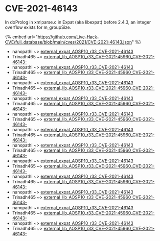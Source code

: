# CVE-2021-46143

In doProlog in xmlparse.c in Expat (aka libexpat) before 2.4.3, an integer overflow exists for m_groupSize.

{% embed url="https://github.com/Live-Hack-CVE/full_database/blob/main/cves/2021/CVE-2021-46143.json" %}


* nanopathi ~> [external_expat_AOSP10_r33_CVE-2021-46143](https://www.alice-snow.ru/2021/database/cve-2021-46143/external_expat_aosp10_r33_cve-2021-46143-nanopathi)
* Trinadh465 ~> [external_lib_AOSP10_r33_CVE-2021-45960_CVE-2021-46143-](https://www.alice-snow.ru/2021/database/cve-2021-46143/external_lib_aosp10_r33_cve-2021-45960_cve-2021-46143--trinadh465)
* nanopathi ~> [external_expat_AOSP10_r33_CVE-2021-46143](https://www.alice-snow.ru/2021/database/cve-2021-46143/external_expat_aosp10_r33_cve-2021-46143-nanopathi)
* Trinadh465 ~> [external_lib_AOSP10_r33_CVE-2021-45960_CVE-2021-46143-](https://www.alice-snow.ru/2021/database/cve-2021-46143/external_lib_aosp10_r33_cve-2021-45960_cve-2021-46143--trinadh465)
* nanopathi ~> [external_expat_AOSP10_r33_CVE-2021-46143](https://www.alice-snow.ru/2021/database/cve-2021-46143/external_expat_aosp10_r33_cve-2021-46143-nanopathi)
* Trinadh465 ~> [external_lib_AOSP10_r33_CVE-2021-45960_CVE-2021-46143-](https://www.alice-snow.ru/2021/database/cve-2021-46143/external_lib_aosp10_r33_cve-2021-45960_cve-2021-46143--trinadh465)
* nanopathi ~> [external_expat_AOSP10_r33_CVE-2021-46143](https://www.alice-snow.ru/2021/database/cve-2021-46143/external_expat_aosp10_r33_cve-2021-46143-nanopathi)
* Trinadh465 ~> [external_lib_AOSP10_r33_CVE-2021-45960_CVE-2021-46143-](https://www.alice-snow.ru/2021/database/cve-2021-46143/external_lib_aosp10_r33_cve-2021-45960_cve-2021-46143--trinadh465)
* nanopathi ~> [external_expat_AOSP10_r33_CVE-2021-46143](https://www.alice-snow.ru/2021/database/cve-2021-46143/external_expat_aosp10_r33_cve-2021-46143-nanopathi)
* Trinadh465 ~> [external_lib_AOSP10_r33_CVE-2021-45960_CVE-2021-46143-](https://www.alice-snow.ru/2021/database/cve-2021-46143/external_lib_aosp10_r33_cve-2021-45960_cve-2021-46143--trinadh465)
* nanopathi ~> [external_expat_AOSP10_r33_CVE-2021-46143](https://www.alice-snow.ru/2021/database/cve-2021-46143/external_expat_aosp10_r33_cve-2021-46143-nanopathi)
* Trinadh465 ~> [external_lib_AOSP10_r33_CVE-2021-45960_CVE-2021-46143-](https://www.alice-snow.ru/2021/database/cve-2021-46143/external_lib_aosp10_r33_cve-2021-45960_cve-2021-46143--trinadh465)
* nanopathi ~> [external_expat_AOSP10_r33_CVE-2021-46143](https://www.alice-snow.ru/2021/database/cve-2021-46143/external_expat_aosp10_r33_cve-2021-46143-nanopathi)
* Trinadh465 ~> [external_lib_AOSP10_r33_CVE-2021-45960_CVE-2021-46143-](https://www.alice-snow.ru/2021/database/cve-2021-46143/external_lib_aosp10_r33_cve-2021-45960_cve-2021-46143--trinadh465)
* nanopathi ~> [external_expat_AOSP10_r33_CVE-2021-46143](https://www.alice-snow.ru/2021/database/cve-2021-46143/external_expat_aosp10_r33_cve-2021-46143-nanopathi)
* Trinadh465 ~> [external_lib_AOSP10_r33_CVE-2021-45960_CVE-2021-46143-](https://www.alice-snow.ru/2021/database/cve-2021-46143/external_lib_aosp10_r33_cve-2021-45960_cve-2021-46143--trinadh465)
* nanopathi ~> [external_expat_AOSP10_r33_CVE-2021-46143](https://www.alice-snow.ru/2021/database/cve-2021-46143/external_expat_aosp10_r33_cve-2021-46143-nanopathi)
* Trinadh465 ~> [external_lib_AOSP10_r33_CVE-2021-45960_CVE-2021-46143-](https://www.alice-snow.ru/2021/database/cve-2021-46143/external_lib_aosp10_r33_cve-2021-45960_cve-2021-46143--trinadh465)
* nanopathi ~> [external_expat_AOSP10_r33_CVE-2021-46143](https://www.alice-snow.ru/2021/database/cve-2021-46143/external_expat_aosp10_r33_cve-2021-46143-nanopathi)
* Trinadh465 ~> [external_lib_AOSP10_r33_CVE-2021-45960_CVE-2021-46143-](https://www.alice-snow.ru/2021/database/cve-2021-46143/external_lib_aosp10_r33_cve-2021-45960_cve-2021-46143--trinadh465)
* nanopathi ~> [external_expat_AOSP10_r33_CVE-2021-46143](https://www.alice-snow.ru/2021/database/cve-2021-46143/external_expat_aosp10_r33_cve-2021-46143-nanopathi)
* Trinadh465 ~> [external_lib_AOSP10_r33_CVE-2021-45960_CVE-2021-46143-](https://www.alice-snow.ru/2021/database/cve-2021-46143/external_lib_aosp10_r33_cve-2021-45960_cve-2021-46143--trinadh465)
* nanopathi ~> [external_expat_AOSP10_r33_CVE-2021-46143](https://www.alice-snow.ru/2021/database/cve-2021-46143/external_expat_aosp10_r33_cve-2021-46143-nanopathi)
* Trinadh465 ~> [external_lib_AOSP10_r33_CVE-2021-45960_CVE-2021-46143-](https://www.alice-snow.ru/2021/database/cve-2021-46143/external_lib_aosp10_r33_cve-2021-45960_cve-2021-46143--trinadh465)